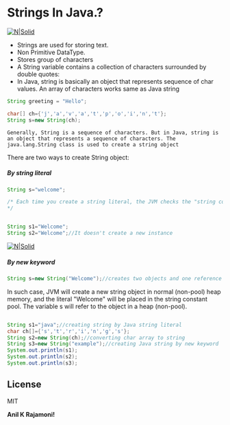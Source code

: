 # Strings In Java.?
[![N|Solid](https://qavalidation.com/wp-content/uploads/2018/06/java-Strings-and-methods-1614x807.png)](https://www.java.com/en/)

- Strings are used for storing text.
- Non Primitive DataType.
- Stores group of characters 
- A String variable contains a collection of characters surrounded by double quotes:
- In Java, string is basically an object that represents sequence of char values. An array of characters works same as Java string

```java 
String greeting = "Hello";

char[] ch={'j','a','v','a','t','p','o','i','n','t'};  
String s=new String(ch);  
```
`Generally, String is a sequence of characters. But in Java, string is an object that represents a sequence of characters. The java.lang.String class is used to create a string object`

There are two ways to create String object:
##### By string literal
```java
String s="welcome";  

/* Each time you create a string literal, the JVM checks the "string constant pool" first. If the string already exists in the pool, a reference to the pooled instance is returned. If the string doesn't exist in the pool, a new string instance is created and placed in the pool.
*/


String s1="Welcome";  
String s2="Welcome";//It doesn't create a new instance  
```

[![N|Solid](https://static.javatpoint.com/core/images/java-string.png)](https://www.java.com/en/)

##### By new keyword
```java
String s=new String("Welcome");//creates two objects and one reference variable  
```

In such case, JVM will create a new string object in normal (non-pool) heap memory, and the literal "Welcome" will be placed in the string constant pool. The variable s will refer to the object in a heap (non-pool).

```java

String s1="java";//creating string by Java string literal    
char ch[]={'s','t','r','i','n','g','s'};    
String s2=new String(ch);//converting char array to string    
String s3=new String("example");//creating Java string by new keyword    
System.out.println(s1);    
System.out.println(s2);    
System.out.println(s3);    

```





    
    
    
## License

MIT

**Anil K Rajamoni!**

